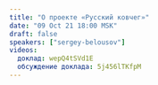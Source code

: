 ```yaml
---
title: "О проекте «Русский ковчег»"
date: "09 Oct 21 18:00 MSK"
draft: false
speakers: ["sergey-belousov"]
videos:
  доклад: wepQ4tSVd1E
  обсуждение доклада: 5j456lTKfpM
---
```


